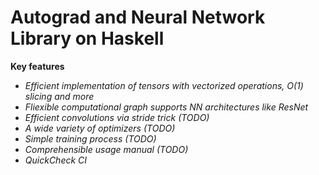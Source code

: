 # Autograd and Neural Network Library on Haskell

**Key features**

+ *Efficient implementation of tensors with vectorized operations, O(1) slicing and more*
+ *Fliexible computational graph supports NN architectures like ResNet*
+ *Efficient convolutions via stride trick (TODO)*
+ *A wide variety of optimizers (TODO)*
+ *Simple training process (TODO)*
+ *Comprehensible usage manual (TODO)*
+ *QuickCheck CI*
